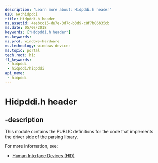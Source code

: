 ```yaml
---
description: "Learn more about: Hidpddi.h header"
UID: NA:hidpddi
title: Hidpddi.h header
ms.assetid: 4eebcc15-de7e-3d7d-b3d9-c8f7b86b35cb
ms.date: 05/09/2018
keywords: ["Hidpddi.h header"]
ms.keywords: 
ms.prod: windows-hardware
ms.technology: windows-devices
ms.topic: portal
tech.root: hid
f1_keywords:
 - hidpddi
 - hidpddi/hidpddi
api_name:
 - hidpddi
---
```


# Hidpddi.h header


## -description

This module contains the PUBLIC definitions for the code that implements the driver side of the parsing library.
    
For more information, see:

- [Human Interface Devices (HID)](../_hid/index.md)

